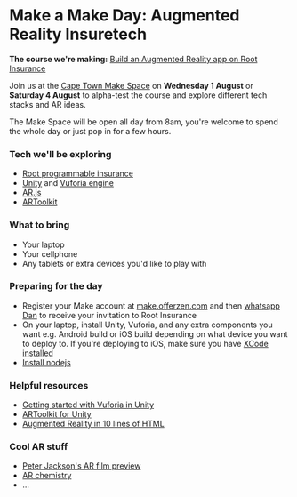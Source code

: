 # Make a Make Day: Augmented Reality Insuretech

**The course we're making:** [Build an Augmented Reality app on Root Insurance](http://make.offerzen.com/course/root-insurance-augmented-reality)

Join us at the [Cape Town Make Space](https://www.google.com/maps/place/OfferZen+Make+Space+Cape+Town/@-33.9409935,18.398619,13z/data=!4m8!1m2!2m1!1scape+town+make+space!3m4!1s0x1dcc676e2bcd3357:0xc1f861e358f0217e!8m2!3d-33.9277577!4d18.4124513) on **Wednesday 1 August** or **Saturday 4 August** to alpha-test the course and explore different tech stacks and AR ideas.

The Make Space will be open all day from 8am, you're welcome to spend the whole day or just pop in for a few hours.


### Tech we'll be exploring

- [Root programmable insurance](https://root.co.za/insurance)
- [Unity](https://unity3d.com) and [Vuforia engine](https://www.vuforia.com/engine.html)
- [AR.js](https://github.com/jeromeetienne/AR.js/blob/master/README.md)
- [ARToolkit](https://github.com/artoolkit/jsartoolkit5)

### What to bring

- Your laptop
- Your cellphone
- Any tablets or extra devices you'd like to play with

### Preparing for the day

- Register your Make account at [make.offerzen.com](https://make.offerzen.com) and then [whatsapp Dan](https://wa.me/27760798924) to receive your invitation to Root Insurance
- On your laptop, install Unity, Vuforia, and any extra components you want e.g. Android build or iOS build depending on what device you want to deploy to. If you're deploying to iOS, make sure you have [XCode installed](https://developer.apple.com/xcode/)
- [Install nodejs](https://nodejs.org/en/download/)

### Helpful resources

- [Getting started with Vuforia in Unity](https://library.vuforia.com/articles/Training/getting-started-with-vuforia-in-unity.html)
- [ARToolkit for Unity](https://github.com/artoolkit/arunity5)
- [Augmented Reality in 10 lines of HTML](https://medium.com/arjs/augmented-reality-in-10-lines-of-html-4e193ea9fdbf)

### Cool AR stuff
- [Peter Jackson's AR film preview](https://www.youtube.com/watch?v=eDxzlwEriAw&frags=pl%2Cwn)
- [AR chemistry](https://www.youtube.com/watch?v=DXLyBQTS5-w)
- ...
